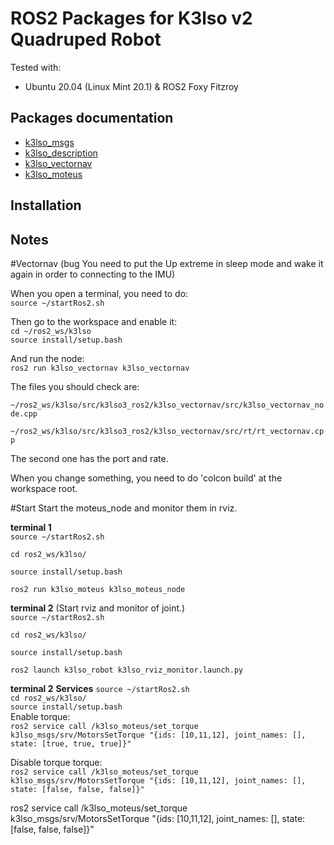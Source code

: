 # ROS2 Packages for K3lso v2 Quadruped Robot

Tested with:

* Ubuntu 20.04 (Linux Mint 20.1) & ROS2 Foxy Fitzroy

## Packages documentation

* [k3lso_msgs](https://github.com/edgarcamilocamacho/k3lso3_ros2/tree/master/k3lso_msgs)
* [k3lso_description](https://github.com/edgarcamilocamacho/k3lso3_ros2/tree/master/k3lso_description)
* [k3lso_vectornav](https://github.com/edgarcamilocamacho/k3lso3_ros2/tree/master/k3lso_vectornav)
* [k3lso_moteus](https://github.com/edgarcamilocamacho/k3lso3_ros2/tree/master/k3lso_moteus)

## Installation


## Notes

#Vectornav (bug You need to put the Up extreme in sleep mode and wake it again in order to connecting to the IMU)

When you open a terminal, you need to do:  
```source ~/startRos2.sh```

Then go to the workspace and enable it:  
```cd ~/ros2_ws/k3lso```  
```source install/setup.bash```  

And run the node:  
```ros2 run k3lso_vectornav k3lso_vectornav```  

The files you should check are:  
``` ~/ros2_ws/k3lso/src/k3lso3_ros2/k3lso_vectornav/src/k3lso_vectornav_node.cpp```   
``` ~/ros2_ws/k3lso/src/k3lso3_ros2/k3lso_vectornav/src/rt/rt_vectornav.cpp```   

The second one has the port and rate.  

When you change something, you need to do 'colcon build' at the workspace root.  

#Start Start the moteus_node and monitor them in rviz.

**terminal 1**  
```source ~/startRos2.sh```

```cd ros2_ws/k3lso/```

```source install/setup.bash```

```ros2 run k3lso_moteus k3lso_moteus_node```  

**terminal 2** (Start rviz and monitor of joint.)    
```source ~/startRos2.sh```  

```cd ros2_ws/k3lso/```  

```source install/setup.bash```  

```ros2 launch k3lso_robot k3lso_rviz_monitor.launch.py```  

**terminal 2**
**Services**
```source ~/startRos2.sh```  
```cd ros2_ws/k3lso/```  
```source install/setup.bash```  
Enable torque:  
```ros2 service call /k3lso_moteus/set_torque k3lso_msgs/srv/MotorsSetTorque "{ids: [10,11,12], joint_names: [], state: [true, true, true]}"```  

Disable torque torque:  
```ros2 service call /k3lso_moteus/set_torque k3lso_msgs/srv/MotorsSetTorque "{ids: [10,11,12], joint_names: [], state: [false, false, false]}"```  








ros2 service call /k3lso_moteus/set_torque k3lso_msgs/srv/MotorsSetTorque "{ids: [10,11,12], joint_names: [], state: [false, false, false]}"





